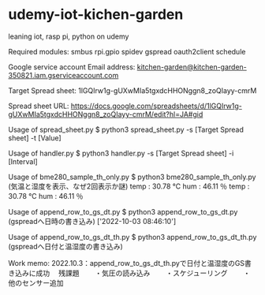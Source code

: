 # udemy-iot-kichen-garden
leaning iot, rasp pi, python on udemy

Required modules:
smbus
rpi.gpio
spidev
gspread
oauth2client
schedule

Google service account Email address:
kitchen-garden@kitchen-garden-350821.iam.gserviceaccount.com

Target Spread sheet:
1lGQIrw1g-gUXwMIa5tgxdcHHONggn8_zoQIayy-cmrM

Spread sheet URL:
https://docs.google.com/spreadsheets/d/1lGQIrw1g-gUXwMIa5tgxdcHHONggn8_zoQIayy-cmrM/edit?hl=JA#gid

Usage of spread_sheet.py
$ python3 spread_sheet.py -s [Target Spread sheet] -t [Value]

Usage of handler.py
$ python3 handler.py -s [Target Spread sheet] -i [Interval]

Usage of bme280_sample_th_only.py
$ python3 bme280_sample_th_only.py (気温と湿度を表示、なぜ2回表示か謎)
temp : 30.78  ℃
hum :  46.11 ％
temp : 30.78  ℃
hum :  46.11 ％

Usage of append_row_to_gs_dt.py
$ python3 append_row_to_gs_dt.py (gspreadへ日時の書き込み)
['2022-10-03 08:46:10']

Usage of append_row_to_gs_dt_th.py
$ python3 append_row_to_gs_dt_th.py (gspreadへ日付と温湿度の書き込み)

Work memo:
2022.10.3：append_row_to_gs_dt_th.pyで日付と温湿度のGS書き込みに成功
　残課題
　　・気圧の読み込み
　　・スケジューリング
　　・他のセンサー追加
